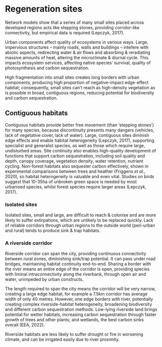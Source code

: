 # Regeneration sites

Network models show that a series of many small sites placed across developed regions acts like stepping stones, providing corridor-like connectivity, but empirical data is required (Lepczyk, 2017).&#x20;

Urban components affect quality of ecosystems in various ways. Large, impervious structures – mainly roads, walls and buildings – ​intefere with abiotic aspects, redirecting water & air flows and absorbing & reradiating massive amounts of heat, altering the microclimate & diurnal cycle. This impacts ecosystem services, affecting native species’ survival, quality of photosynthesis and carbon sequestration.

High fragmentation into small sites creates long borders with urban components, producing high proportion of negative-impact edge-effect habitat; consequently, small sites can’t reach as high-density vegetation as is possible in broad, contiguous regions, reducing potential for biodiversity and carbon sequestration.

## Contiguous habitats

Contiguous habitats provide better free movement (than ‘stepping stones’) for many species, because discontinuity presents many dangers (vehicles, lack of vegetative cover, lack of water). Large, contiguous sites diminish edge effects and enable habitat heterogeneity (Lepczyk, 2017), supporting specialist and generalist species, as well as those which require large, undisturbed areas. Site continuity also enables high-quality development of functions that support carbon sequestration, including soil quality and depth, canopy coverage, vegetation density, water retention, nutrient cycling. Non-forest habitats also sequester carbon effectively, shown in experimental comparisons between trees and heather (Friggens _et al._, 2020), so habitat heterogeneity is valuable and even vital. Studies on birds suggest that 10-35ha of unbroken green space is needed by most urbanised species, whilst forest species require larger areas (Lepczyk, 2017).

### Isolated sites

Isolated sites, small and large, are difficult to reach & colonise and are more likely to suffer extirpations, which are unlikely to be replaced quickly. Lack of reliable corridors through urban regions to the outside world (peri-urban and rural) tends to produce sink & trap habitats.

### A riverside corridor

Riverside corridor can span the city, providing continuous connectivity between rural zones, diminishing sink/trap potential. It can pass under road bridges, maintaining habitat continuity end-to-end. Sharing a border with the river means an entire edge of the corridor is open, providing species with liminal intraconnectivity along the riverbank, through open air and water, unimpeded by urban constructs.

The length required to span the city means the corridor will be very narrow, creating a large edge habitat, for example a 7.5km corridor has average width of only 40 metres. However, one edge borders with river, potentially creating complex riverside-habitat heterogeneity, broadening biodiversity and different carbon sequestration methods. Low-lying riverside land brings potential for wetter habitats, increasing carbon sequestration through faster growth of trees and other plants; and wetlands, the best carbon sinks overall (EEA, 2022).

Riverside habitats are less likely to suffer drought or fire in worsening climate, and can be irrigated easily due to river proximity.
